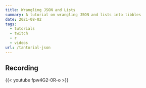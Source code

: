 ```yaml
---
title: Wrangling JSON and Lists
summary: A tutorial on wrangling JSON and lists into tibbles
date: 2021-08-02
tags:
  - tutorials
  - twitch
  - r
  - videos
url: /tantorial-json
---
```


## Recording

{{< youtube fpw4G2-0R-o >}}
